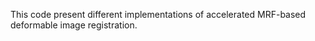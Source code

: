 This code present different implementations of accelerated MRF-based deformable image registration.
